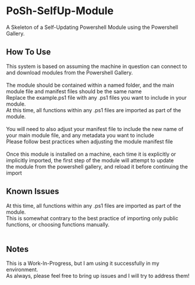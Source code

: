 # PoSh-SelfUp-Module
A Skeleton of a Self-Updating Powershell Module using the Powershell Gallery.</br>

## How To Use
This system is based on assuming the machine in question can connect to and download modules from the Powershell Gallery. </br>
</br>
The module should be contained within a named folder, and the main module file and manifest files should be the same name </br>
Replace the example.ps1 file with any .ps1 files you want to include in your module.</br>
At this time, all functions within any .ps1 files are imported as part of the module.</br>
</br>
You will need to also adjust your manifest file to include the new name of your main module file, and any metadata you want to include</br>
Please follow best practices when adjusting the module manifest file </br>
</br>
Once this module is installed on a machine, each time it is explicitly or implicitly imported, the first step of the module will attempt to update</br>
the module from the powershell gallery, and reload it before continuing the import</br>

## Known Issues
At this time, all functions within any .ps1 files are imported as part of the module.</br>
This is somewhat contrary to the best practice of importing only public functions, or choosing functions manually.</br>
</br>

## Notes
This is a Work-In-Progress, but I am using it successfully in my environment.</br>
As always, please feel free to bring up issues and I will try to address them!